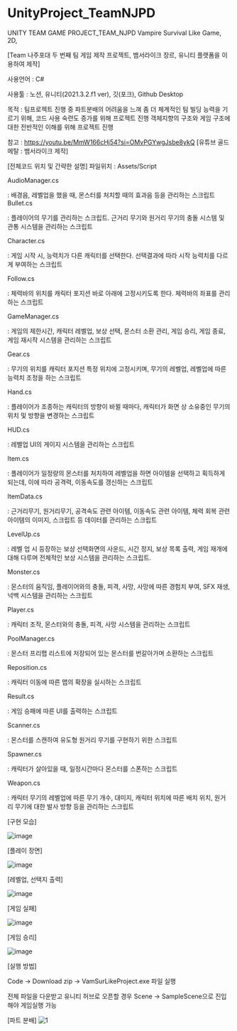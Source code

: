 # UnityProject_TeamNJPD
UNITY TEAM GAME PROJECT_TEAM_NJPD
Vampire Survival Like Game, 2D, 


[Team 나주포대 두 번째 팀 게임 제작 프로젝트, 뱀서라이크 장르, 유니티 플랫폼을 이용하여 제작]


사용언어 : C#


사용툴 : 노션, 유니티(2021.3.2.f1 ver), 깃(포크), Github Desktop


목적 : 
팀프로젝트 진행 중 파트분배의 어려움을 느껴 좀 더 체계적인 팀 빌딩 능력을 기르기 위해, 코드 사용 숙련도 증가를 위해 프로젝트 진행
객체지향의 구조와 게임 구조에 대한 전반적인 이해를 위해 프로젝트 진행


참고 : 
https://youtu.be/MmW166cHj54?si=OMvPGYwgJsbe8ykQ [유튜브 골드메탈 : 뱀서라이크 제작]


[전체코드 위치 및 간략한 설명]
파일위치 : Assets/Script

AudioManager.cs

: 배경음, 레벨업을 했을 때, 몬스터를 처치할 때의 효과음 등을 관리하는 스크립트
Bullet.cs

: 플레이어의 무기를 관리하는 스크립트. 근거리 무기와 원거리 무기의 충돌 시스템 및 관통 시스템을 관리하는 스크립트

Character.cs

: 게임 시작 시, 능력치가 다른 캐릭터를 선택한다. 선택결과에 따라 시작 능력치를 다르게 부여하는 스크립트

Follow.cs

: 체력바의 위치를 캐릭터 포지션 바로 아래에 고정시키도록 한다. 체력바의 좌표를 관리하는 스크립트

GameManager.cs

: 게임의 제한시간, 캐릭터 레벨업, 보상 선택, 몬스터 소환 관리, 게임 승리, 게임 종료, 게임 재시작 시스템을 관리하는 스크립트

Gear.cs

: 무기의 위치를 캐릭터 포지션 특정 위치에 고정시키며, 무기의 레벨업, 레벨업에 따른 능력치 조정을 하는 스크립트

Hand.cs

: 플레이어가 조종하는 캐릭터의 방향이 바뀔 때마다, 캐릭터가 화면 상 소유중인 무기의 위치 및 방향을 변경하는 스크립트

HUD.cs

: 레벨업 UI의 게이지 시스템을 관리하는 스크립트

Item.cs

: 플레이어가 일정량의 몬스터를 처치하여 레벨업을 하면 아이템을 선택하고 획득하게 되는데, 이에 따라 공격력, 이동속도를 갱신하는 스크립트

ItemData.cs

: 근거리무기, 원거리무기, 공격속도 관련 아이템, 이동속도 관련 아이템, 체력 회복 관련 아이템의 이미지, 스크립트 등 데이터를 관리하는 스크립트

LevelUp.cs

: 레벨 업 시 등장하는 보상 선택화면의 사운드, 시간 정지, 보상 목록 출력, 게임 재개에 대해 다루며 전체적인 보상 시스템을 관리하는 스크립트. 

Monster.cs

: 몬스터의 움직임, 플레이어와의 충돌, 피격, 사망, 사망에 따른 경험치 부여, SFX 재생, 넉백 시스템을 관리하는 스크립트

Player.cs

: 캐릭터 조작, 몬스터와의 충돌, 피격, 사망 시스템을 관리하는 스크립트

PoolManager.cs

: 몬스터 프리팹 리스트에 저장되어 있는 몬스터를 번갈아가며 소환하는 스크립트

Reposition.cs

: 캐릭터 이동에 따른 맵의 확장을 실시하는 스크립트

Result.cs

: 게임 승패에 따른 UI를 출력하는 스크립트

Scanner.cs

: 몬스터를 스캔하여 유도형 원거리 무기를 구현하기 위한 스크립트

Spawner.cs

: 캐릭터가 살아있을 때, 일정시간마다 몬스터를 스폰하는 스크립트

Weapon.cs

: 캐릭터 무기의 레벨업에 따른 무기 개수, 대미지, 캐릭터 위치에 따른 배치 위치, 원거리 무기에 대한 발사 방향 등을 관리하는 스크립트



[구현 모습]

![image](https://github.com/user-attachments/assets/a6a082f0-aee7-4b24-a438-1f8417df514f)


[플레이 장면]

![image](https://github.com/user-attachments/assets/2f3b7032-ad27-4781-995f-90908d2702d0)


[레벨업, 선택지 출력]

![image](https://github.com/user-attachments/assets/4183ac18-a2ef-4208-8f17-01ef88c25504)


[게임 실패]

![image](https://github.com/user-attachments/assets/be234f32-a86b-406f-853b-cba68b3d7a1b)


[게임 승리]

![image](https://github.com/user-attachments/assets/cb609bc5-a5a7-4fb8-a0ad-98d3b9c2cd2e)


[실행 방법]

Code -> Download zip -> VamSurLikeProject.exe 파일 실행


전체 파일을 다운받고 유니티 허브로 오픈할 경우 Scene -> SampleScene으로 진입해야 게임실행 가능


[파트 분배]
![1](https://github.com/KORgosu/UnityProject_TeamNJPD/assets/47071344/260ce890-467f-44f7-a13a-a023cf5ba316)
